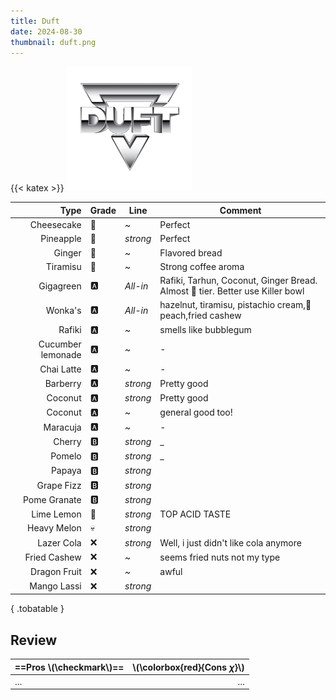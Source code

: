 ```yaml
---
title: Duft
date: 2024-08-30
thumbnail: duft.png
---
```


{{< katex >}}
![tobacco du](duft.webp)

|              Type | Grade | Line     | Comment                                                                      |
| ----------------: | ----- | -------- | ---------------------------------------------------------------------------- |
|        Cheesecake | 👑     | ~        | Perfect                                                                      |
|         Pineapple | 👑     | _strong_ | Perfect                                                                      |
|            Ginger | 👑     | ~        | Flavored bread                                                               |
|          Tiramisu | 👑     | ~        | Strong coffee aroma                                                          |
|         Gigagreen | 🅰️     | _All-in_ | Rafiki, Tarhun, Coconut, Ginger Bread. Almost 👑 tier. Better use Killer bowl |
|           Wonka's | 🅰️     | _All-in_ | hazelnut, tiramisu, pistachio cream,🍋 peach,fried cashew                     |
|            Rafiki | 🅰️     | ~        | smells like bubblegum                                                        |
| Cucumber lemonade | 🅰️     | ~        | -                                                                            |
|        Chai Latte | 🅰️     | ~        | -                                                                            |
|          Barberry | 🅰️     | _strong_ | Pretty good                                                                  |
|           Coconut | 🅰️     | _strong_ | Pretty good                                                                  |
|           Coconut | 🅰️     | ~        | general good too!                                                            |
|          Maracuja | 🅰️     | ~        | -                                                                            |
|            Cherry | 🅱️     | _strong_ | \_                                                                           |
|            Pomelo | 🅱️     | _strong_ | \_                                                                           |
|            Papaya | 🅱️     | _strong_ |                                                                              |
|        Grape Fizz | 🅱️     | _strong_ |                                                                              |
|      Pome Granate | 🅱️     | _strong_ |                                                                              |
|        Lime Lemon | 🍋     | _strong_ | TOP ACID TASTE                                                               |
|       Heavy Melon | 💀     | _strong_ |                                                                              |
|        Lazer Cola | ❌     | _strong_ | Well, i just didn't like cola anymore                                        |
|      Fried Cashew | ❌     | ~        | seems fried nuts not my type                                                 |
|      Dragon Fruit | ❌     | ~        | awful                                                                        |
|       Mango Lassi | ❌     | _strong_ |                                                                              |
{ .tobatable }

## Review

| ==Pros \\(\checkmark\\)== | \\(\colorbox{red}{Cons $\chi$}\\) |
| :------------------------ | --------------------------------: |
| ...                       |                               ... |
